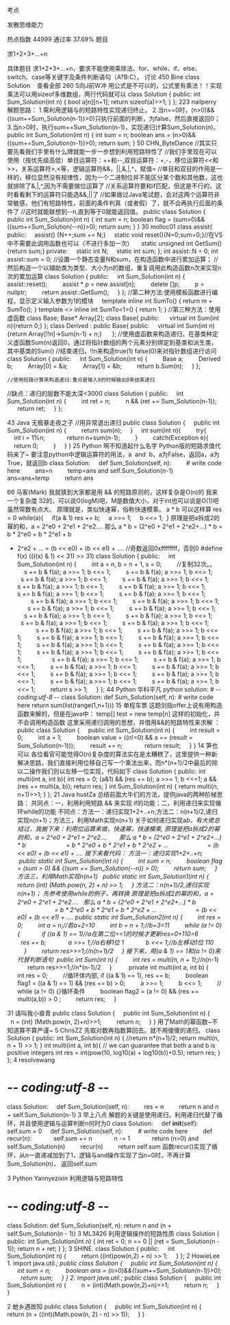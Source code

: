 考点    

发散思维能力

热点指数    44999
通过率    37.69%
题目    

求1+2+3+...+n


具体题目    求1+2+3+...+n，要求不能使用乘除法、for、while、if、else、switch、case等关键字及条件判断语句（A?B:C）。
讨论    450
Bine
class Solution   
查看全部
260
S向J前W冲
用公式是不可以的，公式里有乘法！！实现乘法可以用sizeof多维数组，两行代码就可以
class Solution {
public:
    int Sum_Solution(int n) {
        bool a[n][n+1];
        return sizeof(a)>>1;
    }
};
223
nailperry
解题思路：
1.需利用逻辑与的短路特性实现递归终止。 2.当n==0时，(n>0)&&((sum+=Sum_Solution(n-1))>0)只执行前面的判断，为false，然后直接返回0；
3.当n>0时，执行sum+=Sum_Solution(n-1)，实现递归计算Sum_Solution(n)。
    public int Sum_Solution(int n) {
    	int sum = n;
    	boolean ans = (n>0)&&((sum+=Sum_Solution(n-1))>0);
    	return sum;
    }
50
CHN_ByteDance
//其实只要先看我们手里有什么牌就能一步一步想到利用短路特性了
//我们手里现在可以使用（按优先级高低）单目运算符：++和--,双目运算符：+,-，移位运算符<<和>>，关系运算符>,<等，逻辑运算符&&，||,&,|,^，赋值=
//单目和双目的作用是一样的，移位显然没有规律性，因为一个二进制位并不能区分某个数和其他数，这也就排除了&,|,^,因为不需要做位运算了
//关系运算符要和if匹配，但这是不行的，这时看看剩下的运算符只能选&&,||了
//如果做过Java笔试题，会对这两个运算符非常敏感，他们有短路特性，前面的条件判真（或者假）了，就不会再执行后面的条件了
//这时就能联想到--n,直到等于0就能返回值。
public class Solution {
    public int Sum_Solution(int n) {
        int sum = n;
        boolean flag = (sum>0)&&((sum+=Sum_Solution(--n))>0);
        return sum;
    }
}
30
molloc01
class assist{
public:
    assist() {N++;sum += N;}
    static void reset(){N=0;sum=0;}//在VS中不需要此调用函数也可以（不进行多加一次）
    static unsigned int GetSum(){return sum;}
private:
    static int N;
    static int sum;
};
int assist::N = 0;
int assist::sum = 0;
//设置一个静态变量N和sum，在构造函数中进行累加运算；
//然后构造一个以辅助类为类型、大小为n的数组，重复调用此构造函数n次来实现n次的累加运算
class Solution {
public:
    int Sum_Solution(int n) {
        assist::reset();
        assist * p = new assist[n];
        delete []p;
        p = nullptr;
        return assist::GetSum();
    }
};
//第二种方法:使用模板函数进行编程，显示定义输入参数为1的模块
    template <int m> inline int SumTo() { return m + SumTo<m-1>(); }  template <> inline int SumTo<1>() { return 1; }
//第三种方法：使用虚函数
	class Base;
Base* Array[2];
class Base{
public:
     virtual int Sum(int n){return 0;}
};
class Derived : public Base{
public:
    virtual int Sum(int n){return Array[!!n]->Sum(n-1) + n;}
    
};
//使用虚函数来构造递归，在基类种定义虚函数Sum(n)返回0，通过将指针数组的两个元素分别绑定到基类和派生类，其中基类的Sum()
//结束递归，!!n来构造true(1) false(0)来对指针数组进行访问
class Solution {
public:
    int Sum_Solution(int n) {
        Base a;
        Derived b;
        Array[0] = &a;
        Array[1] = &b;
        return b.Sum(n);
    }
};
	
		
	
	//使用短路计算来构造递归:重点是输入0的时候输出0来结束递归
//缺点：递归的层数不能太深<3000
class Solution {
public:
    int Sum_Solution(int n) {
        int ret = n;
        n && (ret += Sum_Solution(n-1)); 
        return ret;
    }
};
 
43
Java
无极暴走夜之子
  //用异常退出递归 
public class Solution { 
      public int Sum_Solution(int n) { 
          return sum(n); 
      } 
      int sum(int n){ 
          try{ 
              int i = 1%n; 
              return n+sum(n-1); 
          } 
          catch(Exception e){ 
              return 0; 
          } 
      }
  }
25
Python
啊不知道起什么名字
  Python版的短路求值代码来了~    要注意python中逻辑运算符的用法，a  and  b，a为False，返回a，a为True，就返回b  class Solution:
    def Sum_Solution(self, n):
        # write code here
        ans=n
        temp=ans and self.Sum_Solution(n-1)
        ans=ans+temp
        return ans
 
66
马客(Mark)
  我就猜到大家都是用 && 的短路原则的，这样复杂是O(n)的 
  我来一个复杂度 32的，可以说O(logM)吧，M是数值大小，对于int也可以说是O(1)吧虽然常数有点大。 
  原理就是，类似快速幂，俗称快速模乘。 
  a * b 
  可以这样算 
res = 0
while(a){
    if(a & 1) res += b;
    a >>= 1;
    b <<= 1; 
}
  原理是把a拆成2的幂的和，a = 2^e0 + 2^e1 + 2^e2.... 
  那么 a * b = (2^e0 + 2^e1 + 2^e2+...) * b = b * 2^e0 + b * 2^e1 + b
  * 2^e2 + ... 
  = (b << e0) + (b << e1) + .... 
//奇数返回0xffffffff，否则0
#define f(x) ((((x) & 1) << 31) >> 31)
class Solution {
public:
    int Sum_Solution(int n) {
        int a = n, b = n + 1, s = 0;
        //复制32次。。
        s += b & f(a); a >>= 1; b <<= 1;
        s += b & f(a); a >>= 1; b <<= 1;
        s += b & f(a); a >>= 1; b <<= 1;
        s += b & f(a); a >>= 1; b <<= 1;
        s += b & f(a); a >>= 1; b <<= 1;
        s += b & f(a); a >>= 1; b <<= 1;
        s += b & f(a); a >>= 1; b <<= 1;
        s += b & f(a); a >>= 1; b <<= 1;
        
        s += b & f(a); a >>= 1; b <<= 1;
        s += b & f(a); a >>= 1; b <<= 1;
        s += b & f(a); a >>= 1; b <<= 1;
        s += b & f(a); a >>= 1; b <<= 1;
        s += b & f(a); a >>= 1; b <<= 1;
        s += b & f(a); a >>= 1; b <<= 1;
        s += b & f(a); a >>= 1; b <<= 1;
        s += b & f(a); a >>= 1; b <<= 1;
        
        s += b & f(a); a >>= 1; b <<= 1;
        s += b & f(a); a >>= 1; b <<= 1;
        s += b & f(a); a >>= 1; b <<= 1;
        s += b & f(a); a >>= 1; b <<= 1;
        s += b & f(a); a >>= 1; b <<= 1;
        s += b & f(a); a >>= 1; b <<= 1;
        s += b & f(a); a >>= 1; b <<= 1;
        s += b & f(a); a >>= 1; b <<= 1;
        
        s += b & f(a); a >>= 1; b <<= 1;
        s += b & f(a); a >>= 1; b <<= 1;
        s += b & f(a); a >>= 1; b <<= 1;
        s += b & f(a); a >>= 1; b <<= 1;
        s += b & f(a); a >>= 1; b <<= 1;
        s += b & f(a); a >>= 1; b <<= 1;
        s += b & f(a); a >>= 1; b <<= 1;
        s += b & f(a); a >>= 1; b <<= 1;
        return s >> 1;
    }
};
44
Python
华科平凡
python solution: # -*- coding:utf-8 -*-
class Solution:
    def Sum_Solution(self, n):
        # write code here
        return sum(list(range(1,n+1)))
15
单程车票
  这题剑指offer上说有用构造函数来解的，但是在java中： 
temp[] test = new temp[n]
  这样的初始化，并不会调用构造函数 
  这里采用递归调用的思想，并借用&&的短路特性来求解 ： 
public class Solution {
    public int Sum_Solution(int n) {
        int result = 0;
        int a = 1;
        boolean value = ((n!=0) && a == (result = Sum_Solution(n-1)));
        result += n;    
        return result;
    }
}
14
笋也可以
  各位看官可能觉得O(n)复杂度的算法实在是太糟糕了，这里提供一种新解决思路，我们直接利用位移自己写一个乘法出来，而n*(n+1)/2中最后的除以二操作我们则以左移一位实现，代码如下  class Solution {
public:
    int multi(int a, int b){
        int res = 0;
        (a&1) && (res += b);
        a >>= 1; b <<=1;
        a && (res += multi(a, b));
        return res;
    }
    int Sum_Solution(int n) {
        return multi(n, n+1)>>1;
    }
};
21
Java
hustZa
  总结前面大牛们的方法，提供java的两种阶梯思路：    共同点：一，利用利用短路 && 来实现 if的功能；二，利用递归来实现循环while的功能   不同点：方法一：递归实现1+2+..+n;方法二：n(n+1)/2,递归实现n(n+1)；方法三，利用Math实现n(n+1)   关于如何递归实现a*b，有大佬总结过，我搬下来：利用位运算来做，快速幂，快速模乘,   原理是把a拆成2的幂的和，a = 2^e0 + 2^e1 + 2^e2....       那么 a * b = (2^e0 + 2^e1 + 2^e2+...) * b                          = b * 2^e0 + b * 2^e1 + b * 2^e2 + ...                       = (b << e0) + (b << e1) + .... 接下来看代码：    方法一：递归实现1+2+..+n;   public static int Sum_Solution(int n) {
        int sum = n;
        boolean flag = (sum > 0) && ((sum += Sum_Solution(--n)) > 0);
        return sum;
    }
  方法三，利用Math实现n(n+1)    public static int Sum_Solution1(int n) {
        return (int) (Math.pow(n, 2) + n) >> 1;
    }
  方法二：n(n+1)/2,递归实现n(n+1)；    先参考使用while的例子，再转换   原理是把a拆成2的幂的和，a = 2^e0 + 2^e1 + 2^e2....        那么 a * b = (2^e0 + 2^e1 + 2^e2+...) * b                             = b * 2^e0 + b * 2^e1 + b * 2^e2 + ...                       = (b << e0) + (b << e1) + ....     public static int Sum_Solution2(int n) {
        int res = 0;
        int a = n;//若a=2=10
        int b = n + 1;//b=3=11
        while (a != 0) {
            if ((a & 1) == 1)//a在第二位==1的时候才更新res=0+110=6
                res += b;
            a >>= 1;//a右移1位 1
            b <<= 1;//b左移动1位 110
        }
        return res>>=1;//n(n+1)/2     }
   接下来，用(a & 1) == 1和(a != 0)来代替判断语句   public int Sum(int n) {
        int res = multi(n, n + 1);//n*(n-1)
        return res>>=1;//n*(n-1)/2
    }
    
    private int multi(int a, int b) {
        int res = 0;
        //循环体内部, if ((a & 1) == 1), res += b;
        boolean flag1 = ((a & 1) == 1) && (res += b) > 0;
        a >>= 1;
        b <<= 1;
        // while (a != 0) {}循环条件
        boolean flag2 = (a != 0) && (res += multi(a,b)) > 0 ;
        return res;
    }
 
31
请叫我小奋青
public class Solution {
     public int Sum_Solution(int n) {
         n = (int) (Math.pow(n, 2)+n)>>1;
         return n;
     }
  } 
  用了Math的幂函数~不知道算不算严谨~ 
5
ChrisZZ
先取对数再指数算回去。就不用傻傻的递归。
class Solution {
public:
    int Sum_Solution(int n) {
        //return n*(n+1)/2;
        return multi(n, n + 1) >> 1;
    }
    int multi(int a, int b){
        // we can guarantee that both a and b is positive integers
        int res = int(pow(10, log10(a) + log10(b))+0.5);
        return res;
    }
};
4
resolvewang
# -*- coding:utf-8 -*-
class Solution:
    def Sum_Solution(self, n):
        res = n
        return n and n + self.Sum_Solution(n-1) 
3
早上八点
解题的关键是使用递归，利用递归代替了循环，并且使用逻辑与运算判断n何时为0
class Solution:
    def __init__(self):
        self.sum = 0
    def Sum_Solution(self, n):
        # write code here
        def recur(n):
            self.sum += n
            n -= 1
            return (n>0) and self.Sum_Solution(n)
        recur(n)
        return self.sum
函数recur()实现了循环，从n一直递减加到了1，逻辑与and操作实现了当n=0时，不再计算Sum_Solution(n)，
返回self.sum
 
3
Python
Yannyezixin
  利用逻辑与短路特性 
# -*- coding:utf-8 -*-
class Solution:
    def Sum_Solution(self, n):
		return n and (n + self.Sum_Solution(n - 1))
3
ML3426
  利用逻辑操作的短路性质 
class Solution {
public:
	int Sum_Solution(int n) {
		int ret = 0;
		n == 0 || (ret = Sum_Solution(n - 1));
		return n + ret;
	}
};
3
SHINE.
  class Solution { 
  public: 
      int Sum_Solution(int n) { 
          return ((int)pow(n,2) + n) >> 1; 
      } 
  }; 
2
HowieLee
1.
import java.util.*;
public class Solution {
    public int Sum_Solution(int n) {
        int sum = n;
        boolean ans = (n>0)&&((sum+=Sum_Solution(n-1))>0);
        return sum;
    }
}
2.
import java.util.*;
public class Solution {
    public int Sum_Solution(int n) {
        n = (int)(Math.pow(n,2)+n)>>1;
        return n;
    }
}
	
 
2
虵乡遇故知
public class Solution {
    public int Sum_Solution(int n) {
        return (n + ((int)(Math.pow(n, 2) - n) >> 1));
    }
}
 
